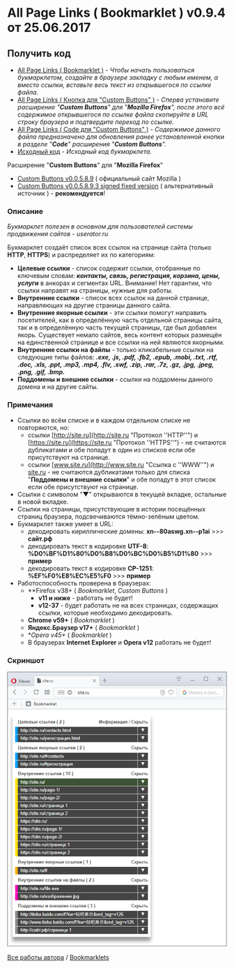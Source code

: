 # All Page Links ( Bookmarklet ) v0.9.4 от 25.06.2017

## Получить код
* [All Page Links ( Bookmarklet )](https://github.com/Eric-Draven/bookmarklets/raw/master/all-page-links/scripts/all-page-links-bookmarklet.txt) - _Чтобы начать пользоваться букмарклетом, создайте в браузере закладку с любым именем, а вместо ссылки, вставьте весь текст из открывшегося по ссылке файла._
* [All Page Links ( Кнопка для "Custom Buttons" )](https://github.com/Eric-Draven/bookmarklets/raw/master/all-page-links/scripts/all-page-links-custombutton.txt) - _Сперва установите расширение "**Custom Buttons**" для "**Mozilla Firefox**", после этого всё содержимое открывшегося по ссылке файла скопируйте в URL строку браузера и подтвердите переход по ссылке._
* [All Page Links ( Code для "Custom Buttons" )](https://github.com/Eric-Draven/bookmarklets/raw/master/all-page-links/scripts/all-page-links-custombutton-code.txt) - _Содержимое данного файла предназначено для обновления ранее установленной кнопки в разделе "**Code**" расширения "**Custom Buttons**"._
* [Исходный код](https://github.com/Eric-Draven/bookmarklets/blob/master/all-page-links/scripts/all-page-links-source-code.js) - _Исходный код букмарклета._

Расширение "**Custom Buttons**" для "**Mozilla Firefox**"
* [Custom Buttons v0.0.5.8.9](https://addons.mozilla.org/ru/firefox/addon/custom-buttons/) ( официальный сайт Mozilla )
* [Custom Buttons v0.0.5.8.9.3 signed fixed version](http://custombuttons.sourceforge.net/forum/viewtopic.php?f=5&t=3743) ( альтернативный источник ) - **рекомендуется**!

### Описание
_Букмарклет полезен в основном для пользователей системы продвижения сайтов - userator.ru_

Букмарклет создаёт список всех ссылок на странице сайта (только **HTTP**, **HTTPS**) и распределяет их по категориям:
* **Целевые ссылки** - список содержит ссылки, отобранные по ключевым словам: ***контакты, связь, регистрация, корзина, цены, услуги*** в анкорах и сегментах URL. Внимание! Нет гарантии, что ссылки направят на страницы, нужные для работы.
* **Внутренние ссылки** - список всех ссылок на данной странице, направляющих на другие страницы данного сайта.
* **Внутренние якорные ссылки** - эти ссылки помогут направить посетителей, как в определённую часть отдельной страницы сайта, так и в определённую часть текущей страницы, где был добавлен якорь. Существует немало сайтов, весь контент которых размещён на единственной странице и все ссылки на ней являются якорными.
* **Внутренние ссылки на файлы** - только кликабельные ссылки на следующие типы файлов: ***.exe, .js, .pdf, .fb2, .epub, .mobi, .txt, .rtf, .doc, .xls, .ppt, .mp3, .mp4, .flv, .swf, .zip, .rar, .7z, .gz, .jpg, .jpeg, .png, .gif, .bmp.***
* **Поддомены и внешние ссылки** - ссылки на поддомены данного домена и на другие сайты.

### Примечания
* Ссылки во всём списке и в каждом отдельном списке не повторяются, но:
  * ссылки [http://site.ru](http://site.ru "Протокол ''HTTP''") и [https://site.ru](https://site.ru "Протокол ''HTTPS''") - не считаются дубликатами и обе попадут в один из списков если обе присутствуют на странице.
  * ссылки [www.site.ru](http://www.site.ru "Ссылка с ''WWW''") и [site.ru](http://site.ru "Ссылка без ''WWW''") - не считаются дубликатами только для списка "**Поддомены и внешние ссылки**" и обе попадут в этот список если обе присутствуют на странице.
* Ссылки с символом "▼" открываются в текущей вкладке, остальные в новой вкладке.
* Ссылки на страницы, присутствующие в истории посещённых страниц браузера, подсвечиваются тёмно-зелёным цветом.
* Букмарклет также умеет в URL:
  * декодировать кириллические домены: **xn--80aswg.xn--p1ai** >>> **сайт.рф**
  * декодировать текст в кодировке **UTF-8**: **%D0%BF%D1%80%D0%B8%D0%BC%D0%B5%D1%80** >>> **пример**
  * декодировать текст в кодировке **CP-1251**: **%EF%F0%E8%EC%E5%F0** >>> **пример**
* Работоспособность проверена в браузерах:
  * **Firefox v38+ ( _Bookmarklet_, _Custom Buttons_ )
    * **v11 и ниже** - работать не будет!
    * **v12-37** - будет работать не на всех страницах, содержащих ссылки, которые необходимо декодировать.
  * **Chrome v59+** ( _Bookmarklet_ )
  * **Яндекс.Браузер v17+** ( _Bookmarklet_ )
  * **Opera v45+* ( _Bookmarklet_ )
  * В браузерах **Internet Explorer** и **Opera v12** работать не будет!

### Скриншот
![Скриншот](https://github.com/Eric-Draven/bookmarklets/raw/master/all-page-links/images/example.png)

[Все работы автора](https://github.com/Eric-Draven?tab=repositories) / [Bookmarklets](https://github.com/Eric-Draven/bookmarklets)
